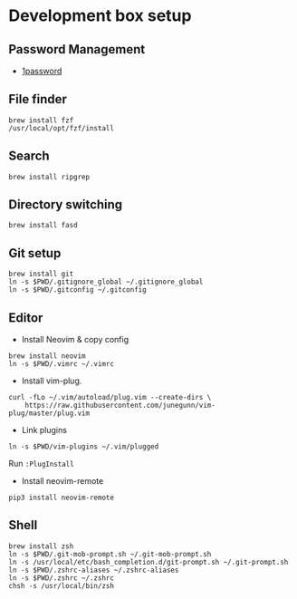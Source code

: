 # Development box setup

## Password Management

* [1password][1password] 

[1password]: https://1password.com/downloads/

## File finder

```
brew install fzf
/usr/local/opt/fzf/install
```

## Search

```
brew install ripgrep
```

## Directory switching

```
brew install fasd
```

## Git setup

```
brew install git
ln -s $PWD/.gitignore_global ~/.gitignore_global
ln -s $PWD/.gitconfig ~/.gitconfig
```

## Editor

* Install Neovim & copy config

```
brew install neovim
ln -s $PWD/.vimrc ~/.vimrc
```

* Install vim-plug.

```
curl -fLo ~/.vim/autoload/plug.vim --create-dirs \
    https://raw.githubusercontent.com/junegunn/vim-plug/master/plug.vim
```

* Link plugins

```
ln -s $PWD/vim-plugins ~/.vim/plugged
```

Run `:PlugInstall`

* Install neovim-remote

```
pip3 install neovim-remote
```

## Shell

```
brew install zsh
ln -s $PWD/.git-mob-prompt.sh ~/.git-mob-prompt.sh
ln -s /usr/local/etc/bash_completion.d/git-prompt.sh ~/.git-prompt.sh
ln -s $PWD/.zshrc-aliases ~/.zshrc-aliases
ln -s $PWD/.zshrc ~/.zshrc
chsh -s /usr/local/bin/zsh
```
